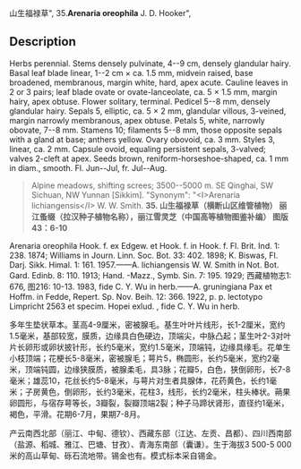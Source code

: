 山生福禄草",
35.**Arenaria oreophila** J. D. Hooker",

## Description
Herbs perennial. Stems densely pulvinate, 4--9 cm, densely glandular hairy. Basal leaf blade linear, 1--2 cm × ca. 1.5 mm, midvein raised, base broadened, membranous, margin white, hard, apex acute. Cauline leaves in 2 or 3 pairs; leaf blade ovate or ovate-lanceolate, ca. 5 × 1.5 mm, margin hairy, apex obtuse. Flower solitary, terminal. Pedicel 5--8 mm, densely glandular hairy. Sepals 5, elliptic, ca. 5 × 2 mm, glandular villous, 3-veined, margin narrowly membranous, apex obtuse. Petals 5, white, narrowly obovate, 7--8 mm. Stamens 10; filaments 5--8 mm, those opposite sepals with a gland at base; anthers yellow. Ovary obovoid, ca. 3 mm. Styles 3, linear, ca. 2 mm. Capsule ovoid, equaling persistent sepals, 3-valved; valves 2-cleft at apex. Seeds brown, reniform-horseshoe-shaped, ca. 1 mm in diam., smooth. Fl. Jun--Jul, fr. Jul--Aug.

> Alpine meadows, shifting screes; 3500--5000 m. SE Qinghai, SW Sichuan, NW Yunnan [Sikkim].
  "Synonym": "&lt;I&gt;Arenaria lichiangensis&lt;/I&gt; W. W. Smith.
**35. 山生福禄草（横断山区维管植物） 丽江蚤缀（拉汉种子植物名称），丽江雪灵芝（中国高等植物图鉴补编） 图版43：6-10**

Arenaria oreophila Hook. f. ex Edgew. et Hook. f. in Hook. f. Fl. Brit. Ind. 1: 238. 1874; Williams in Journ. Linn. Soc. Bot. 33: 402. 1898; K. Biswas, Fl. Darj. Sikk. Himal. 1: 161. 1957.——A. lichiangensis W. W. Smith in Not. Bot. Gard. Edinb. 8: 110. 1913; Hand. -Mazz., Symb. Sin. 7: 195. 1929; 西藏植物志1: 676, 图216: 10-13. 1983, fide C. Y. Wu in herb.——A. gruningiana Pax et Hoffm. in Fedde, Repert. Sp. Nov. Beih. 12: 366. 1922, p. p. lectotypo Limpricht 2563 et specim. Hopei exlud. , fide C. Y. Wu in herb.

多年生垫状草本。茎高4-9厘米，密被腺毛。基生叶叶片线形，长1-2厘米，宽约1.5毫米，基部较宽，膜质，边缘具白色硬边，顶端尖，中脉凸起；茎生叶2-3对叶片长卵形或卵状披针形，长约5毫米，宽约1.5毫米，顶端钝，边缘具缘毛。花单生小枝顶端；花梗长5-8毫米，密被腺毛；萼片5，椭圆形，长约5毫米，宽约2毫米，顶端钝圆，边缘狭膜质，被腺柔毛，具3脉；花瓣5，白色，狭倒卵形，长7-8毫米；雄蕊10，花丝长约5-8毫米，与萼片对生者具腺体，花药黄色，长约1毫米；子房黄色，倒卵形，长约3毫米，花柱3，线形，长约2毫米，柱头棒状。蒴果卵圆形，与宿存萼等长，3瓣裂，裂瓣顶端2裂；种子马蹄状肾形，直径约1毫米，褐色，平滑。花期6-7月，果期7-8月。

产云南西北部（丽江、中甸、德钦）、西藏东部（江达、左贡、昌都）、四川西南部（盐源、稻城、雅江、巴塘、甘孜）、青海东南部（囊谦）。生于海拔3 500-5 000米的高山草甸、砾石流地带。锡金也有。模式标本采自锡金。

